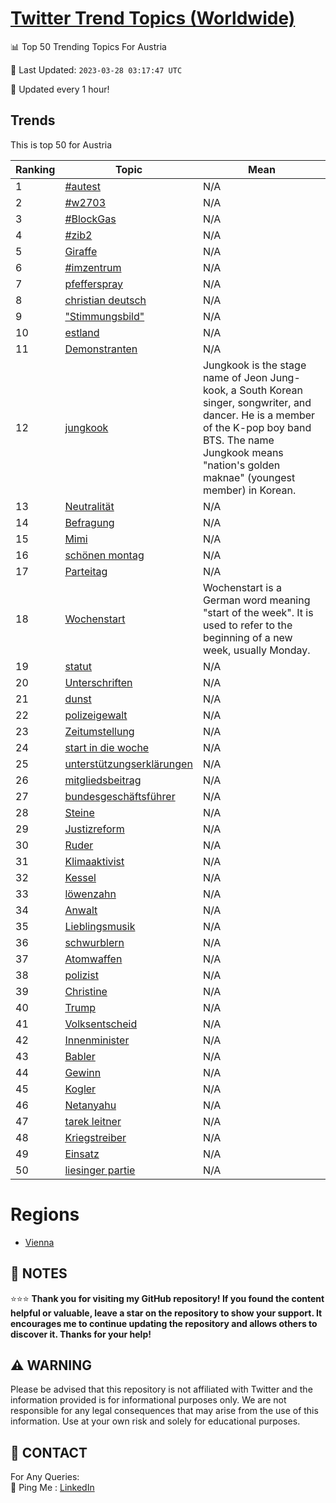 [Twitter Trend Topics (Worldwide)](https://github.com/ErcinDedeoglu/Twitter-Trend-Topics)
==========


📊 Top 50 Trending Topics For Austria

📆 Last Updated: `2023-03-28 03:17:47 UTC`

🔧 Updated every 1 hour!


## Trends

This is top 50 for Austria

| Ranking | Topic | Mean |
| ------- | ------------ | ------------ |
| 1 | [#autest](http://twitter.com/search?q=%23autest) | N/A |
| 2 | [#w2703](http://twitter.com/search?q=%23w2703) | N/A |
| 3 | [#BlockGas](http://twitter.com/search?q=%23BlockGas) | N/A |
| 4 | [#zib2](http://twitter.com/search?q=%23zib2) | N/A |
| 5 | [Giraffe](http://twitter.com/search?q=Giraffe) | N/A |
| 6 | [#imzentrum](http://twitter.com/search?q=%23imzentrum) | N/A |
| 7 | [pfefferspray](http://twitter.com/search?q=pfefferspray) | N/A |
| 8 | [christian deutsch](http://twitter.com/search?q=christian+deutsch) | N/A |
| 9 | ["Stimmungsbild"](http://twitter.com/search?q=%22Stimmungsbild%22) | N/A |
| 10 | [estland](http://twitter.com/search?q=estland) | N/A |
| 11 | [Demonstranten](http://twitter.com/search?q=Demonstranten) | N/A |
| 12 | [jungkook](http://twitter.com/search?q=jungkook) | Jungkook is the stage name of Jeon Jung-kook, a South Korean singer, songwriter, and dancer. He is a member of the K-pop boy band BTS. The name Jungkook means "nation's golden maknae" (youngest member) in Korean. |
| 13 | [Neutralität](http://twitter.com/search?q=Neutralit%c3%a4t) | N/A |
| 14 | [Befragung](http://twitter.com/search?q=Befragung) | N/A |
| 15 | [Mimi](http://twitter.com/search?q=Mimi) | N/A |
| 16 | [schönen montag](http://twitter.com/search?q=sch%c3%b6nen+montag) | N/A |
| 17 | [Parteitag](http://twitter.com/search?q=Parteitag) | N/A |
| 18 | [Wochenstart](http://twitter.com/search?q=Wochenstart) | Wochenstart is a German word meaning "start of the week". It is used to refer to the beginning of a new week, usually Monday. |
| 19 | [statut](http://twitter.com/search?q=statut) | N/A |
| 20 | [Unterschriften](http://twitter.com/search?q=Unterschriften) | N/A |
| 21 | [dunst](http://twitter.com/search?q=dunst) | N/A |
| 22 | [polizeigewalt](http://twitter.com/search?q=polizeigewalt) | N/A |
| 23 | [Zeitumstellung](http://twitter.com/search?q=Zeitumstellung) | N/A |
| 24 | [start in die woche](http://twitter.com/search?q=start+in+die+woche) | N/A |
| 25 | [unterstützungserklärungen](http://twitter.com/search?q=unterst%c3%bctzungserkl%c3%a4rungen) | N/A |
| 26 | [mitgliedsbeitrag](http://twitter.com/search?q=mitgliedsbeitrag) | N/A |
| 27 | [bundesgeschäftsführer](http://twitter.com/search?q=bundesgesch%c3%a4ftsf%c3%bchrer) | N/A |
| 28 | [Steine](http://twitter.com/search?q=Steine) | N/A |
| 29 | [Justizreform](http://twitter.com/search?q=Justizreform) | N/A |
| 30 | [Ruder](http://twitter.com/search?q=Ruder) | N/A |
| 31 | [Klimaaktivist](http://twitter.com/search?q=Klimaaktivist) | N/A |
| 32 | [Kessel](http://twitter.com/search?q=Kessel) | N/A |
| 33 | [löwenzahn](http://twitter.com/search?q=l%c3%b6wenzahn) | N/A |
| 34 | [Anwalt](http://twitter.com/search?q=Anwalt) | N/A |
| 35 | [Lieblingsmusik](http://twitter.com/search?q=Lieblingsmusik) | N/A |
| 36 | [schwurblern](http://twitter.com/search?q=schwurblern) | N/A |
| 37 | [Atomwaffen](http://twitter.com/search?q=Atomwaffen) | N/A |
| 38 | [polizist](http://twitter.com/search?q=polizist) | N/A |
| 39 | [Christine](http://twitter.com/search?q=Christine) | N/A |
| 40 | [Trump](http://twitter.com/search?q=Trump) | N/A |
| 41 | [Volksentscheid](http://twitter.com/search?q=Volksentscheid) | N/A |
| 42 | [Innenminister](http://twitter.com/search?q=Innenminister) | N/A |
| 43 | [Babler](http://twitter.com/search?q=Babler) | N/A |
| 44 | [Gewinn](http://twitter.com/search?q=Gewinn) | N/A |
| 45 | [Kogler](http://twitter.com/search?q=Kogler) | N/A |
| 46 | [Netanyahu](http://twitter.com/search?q=Netanyahu) | N/A |
| 47 | [tarek leitner](http://twitter.com/search?q=tarek+leitner) | N/A |
| 48 | [Kriegstreiber](http://twitter.com/search?q=Kriegstreiber) | N/A |
| 49 | [Einsatz](http://twitter.com/search?q=Einsatz) | N/A |
| 50 | [liesinger partie](http://twitter.com/search?q=liesinger+partie) | N/A |



# Regions

* [Vienna](</Austria/Vienna.md>)



## 📝 NOTES

⭐⭐⭐ **Thank you for visiting my GitHub repository! If you found the content helpful or valuable, leave a star on the repository to show your support. It encourages me to continue updating the repository and allows others to discover it. Thanks for your help!**


## ⚠️ WARNING

Please be advised that this repository is not affiliated with Twitter and the information provided is for informational purposes only. We are not responsible for any legal consequences that may arise from the use of this information. Use at your own risk and solely for educational purposes.


## 📨 CONTACT

 For Any Queries:  
            🏓 Ping Me : [LinkedIn](https://www.linkedin.com/in/ercindedeoglu/)
